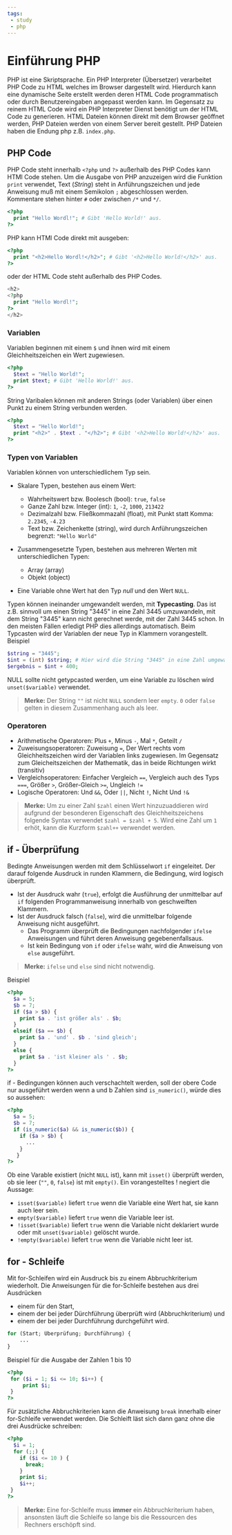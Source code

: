 ```yaml
---
tags:
 - study
 - php
---
```

# Einführung PHP

PHP ist eine Skriptsprache. Ein PHP Interpreter (Übersetzer) verarbeitet PHP Code zu HTML welches im Browser dargestellt wird. Hierdurch kann eine dynamische Seite erstellt werden deren HTML Code programmatisch oder durch Benutzereingaben angepasst werden kann. Im Gegensatz zu reinem HTML Code wird ein PHP Interpreter Dienst benötigt um der HTML Code zu generieren. HTML Dateien können direkt mit dem Browser geöffnet werden, PHP Dateien werden von einem Server bereit gestellt. PHP Dateien haben die Endung php z.B. `index.php`.

## PHP Code
PHP Code steht innerhalb `<?php` und `?>` außerhalb des PHP Codes kann HTMl Code stehen. Um die Ausgabe von PHP anzuzeigen wird die Funktion `print` verwendet, Text (*String*) steht in Anführungszeichen und jede Anweisung muß mit einem Semikolon `;` abgeschlossen werden. Kommentare stehen hinter `#` oder zwischen `/*` und `*/`.

```php
<?php
  print "Hello Wordl!"; # Gibt 'Hello World!' aus.
?>
```
PHP kann HTMl Code direkt mit ausgeben:
```php
<?php
  print "<h2>Hello Wordl!</h2>"; # Gibt '<h2>Hello World!</h2>' aus.
?>
```
oder der HTML Code steht außerhalb des PHP Codes.
```php
<h2>
<?php
  print "Hello Wordl!";
?>
</h2>
```

### Variablen

Variablen beginnen mit einem `$` und ihnen wird mit einem Gleichheitszeichen ein Wert zugewiesen.
```php
<?php
  $text = "Hello World!";
  print $text; # Gibt 'Hello World!' aus.
?>
```
String Varibalen können mit anderen Strings (oder Variablen) über einen Punkt zu einem String verbunden werden.
```php
<?php
  $text = "Hello World!";
  print "<h2>" . $text . "</h2>"; # Gibt '<h2>Hello World!</h2>' aus.
?>
```
### Typen von Variablen

Variablen können von unterschiedlichem Typ sein.

- Skalare Typen, bestehen aus einem Wert:
  - Wahrheitswert bzw. Boolesch (bool): `true`, `false`
  - Ganze Zahl bzw. Integer (int): `1`, `-2`, `1000`, `213422`
  - Dezimalzahl bzw. Fließkommazahl (float), mit Punkt statt Komma: `2.2345`, `-4.23`
  - Text bzw. Zeichenkette (string), wird durch Anführungszeichen begrenzt: `"Hello World"` 

- Zusammengesetzte Typen, bestehen aus mehreren Werten mit unterschiedlichen Typen:
  - Array (array)
  - Objekt (object)

- Eine Variable ohne Wert hat den Typ *null* und den Wert `NULL`.

Typen können ineinander umgewandelt werden, mit **Typecasting**. Das ist z.B. sinnvoll um einen String "3445" in eine Zahl 3445 umzuwandeln, mit dem String "3445" kann nicht gerechnet werde, mit der Zahl 3445 schon. In den meisten Fällen erledigt PHP dies allerdings automatisch. Beim Typcasten wird der Variablen der neue Typ in Klammern vorangestellt.
Beispiel

```php
$string = "3445";
$int = (int) $string; # Hier wird die String "3445" in eine Zahl umgewandelt
$ergebnis = $int + 400;
```

NULL sollte nicht getypcasted werden, um eine Variable zu löschen wird `unset($variable)` verwendet.

>**Merke:** Der String `""` ist nicht `NULL` sondern leer `empty`. `0` oder `false` gelten in diesem Zusammenhang auch als leer.

### Operatoren

- Arithmetische Operatoren: Plus `+`, Minus `-`, Mal `*`, Geteilt `/`
- Zuweisungsoperatoren: Zuweisung `=`, Der Wert rechts vom Gleichheitszeichen wird der Variablen links zugewiesen. Im Gegensatz zum Gleicheitszeichen der Mathematik, das in beide Richtungen wirkt (transitiv)
- Vergleichsoperatoren: Einfacher Vergleich `==`, Vergleich auch des Typs `===`, Größer `>`, Größer-Gleich `>=`, Ungleich `!=`
- Logische Operatoren: Und `&&`, Oder `||`, Nicht `!`, Nicht Und `!&`

>**Merke:** Um zu einer Zahl `$zahl` einen Wert hinzuzuaddieren wird aufgrund der besonderen Eigenschaft des Gleichheitszeichens folgende Syntax verwendet `$zahl = $zahl + 5`. Wird eine Zahl um `1` erhöt, kann die Kurzform `$zahl++` verwendet werden.

## if - Überprüfung

Bedingte Anweisungen werden mit dem Schlüsselwort `if` eingeleitet. Der darauf folgende Ausdruck in runden Klammern, die Bedingung, wird logisch überprüft.
- Ist der Ausdruck wahr (`true`), erfolgt die Ausführung der unmittelbar auf `if` folgenden Programmanweisung innerhalb von geschweiften Klammern.
- Ist der Ausdruck falsch (`false`), wird die unmittelbar folgende Anweisung nicht ausgeführt.
  - Das Programm überprüft die Bedingungen nachfolgender `ifelse` Anweisungen und führt deren Anweisung gegebenenfallsaus.
  - Ist kein Bedingung von `if` oder `ifelse` wahr, wird die Anweisung von `else` ausgeführt.
  
>**Merke:** `ifelse` und `else` sind nicht notwendig.

Beispiel
```php
<?php
  $a = 5;
  $b = 7;
  if ($a > $b) {
    print $a . 'ist größer als' . $b;
  }
  elseif ($a == $b) {
    print $a . 'und' . $b . 'sind gleich';
  }
  else {
    print $a . 'ist kleiner als ' . $b;
  }
?>
```
if - Bedingungen können auch verschachtelt werden, soll der obere Code nur ausgeführt werden wenn a und b Zahlen sind `is_numeric()`, würde dies so aussehen:
```php
<?php
  $a = 5;
  $b = 7;
  if (is_numeric($a) && is_numeric($b)) {
    if ($a > $b) {
      ...
    }
   }
?>
```
Ob eine Varable existiert (nicht `NULL` ist), kann mit `isset()` überprüft werden, ob sie leer (`""`, `0`, `false`) ist mit `empty()`. Ein vorangestelltes ! negiert die Aussage:
- `isset($variable)` liefert `true` wenn die Variable eine Wert hat, sie kann auch leer sein.
- `empty($variable)` liefert `true` wenn die Variable leer ist.
- `!isset($variable)` liefert `true` wenn die Variable nicht deklariert wurde oder mit `unset($variable)` gelöscht wurde.
- `!empty($variable)` liefert `true` wenn die Variable nicht leer ist.

## for - Schleife
Mit for-Schleifen wird ein Ausdruck bis zu einem Abbruchkriterium wiederholt.
Die Anweisungen für die for-Schleife bestehen aus drei Ausdrücken
- einem für den Start,
- einem der bei jeder Dürchführung überprüft wird (Abbruchkriterium) und
- einem der bei jeder Durchführung durchgeführt wird.

```php
for (Start; Überprüfung; Durchführung) {
    ...
}
```
Beispiel für die Ausgabe der Zahlen 1 bis 10
```php
<?php
 for ($i = 1; $i <= 10; $i++) {
     print $i;
 }
?>
```
Für zusätzliche Abbruchkriterien kann die Anweisung `break` innerhalb einer for-Schleife verwendet werden.
Die Schleift läst sich dann ganz ohne die drei Ausdrücke schreiben:
```php
<?php
  $i = 1;
  for (;;) {
    if ($i <= 10 ) {
      break;
    }
    print $i;
    $i++;
 }
?>
```
>**Merke:** Eine for-Schleife muss **immer** ein Abbruchkriterium haben, ansonsten läuft die Schleife so lange bis die Ressourcen des Rechners erschöpft sind.
